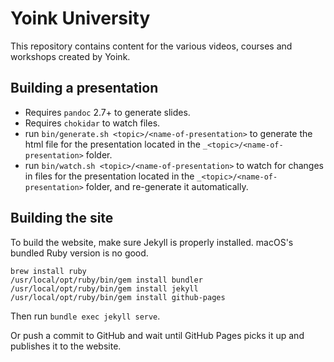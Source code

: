 # Yoink University

This repository contains content for the various videos, courses and workshops created by
Yoink. 

## Building a presentation

* Requires `pandoc` 2.7+ to generate slides.
* Requires `chokidar` to watch files.
* run `bin/generate.sh <topic>/<name-of-presentation>` to generate the html file for the presentation located in the `_<topic>/<name-of-presentation>` folder.
* run `bin/watch.sh <topic>/<name-of-presentation>` to watch for changes in files for the presentation located in the `_<topic>/<name-of-presentation>` folder, and re-generate it automatically.

## Building the site

To build the website, make sure Jekyll is properly installed. macOS's bundled Ruby version is no good.

```
brew install ruby
/usr/local/opt/ruby/bin/gem install bundler
/usr/local/opt/ruby/bin/gem install jekyll
/usr/local/opt/ruby/bin/gem install github-pages
```

Then run `bundle exec jekyll serve`.

Or push a commit to GitHub and wait until GitHub Pages picks it up and publishes it to the website.

